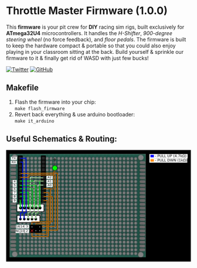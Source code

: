 # Throttle Master Firmware (1.0.0)

This **firmware** is your pit crew for **DIY** racing sim rigs, built exclusively for **ATmega32U4** microcontrollers. It handles the *H-Shifter*, *900-degree steering wheel* (no force feedback), and *floor pedals*. The firmware is built to keep the hardware compact & portable so that you could also enjoy playing in your classroom sitting at the back. Build yourself & sprinkle our firmware to it & finally get rid of WASD with just few bucks!<br>

<a href='https://twitter.com/OrbitX_Space?t=jEPMn_Dx5wny0qKDew298Q&s=08' target="_blank"><img alt='Twitter' src='https://img.shields.io/badge/OrbitX.Space-100000?style=flat&logo=Twitter&logoColor=white&labelColor=08a4f6&color=2f3136'/></a>
<a href='' target="_blank"><img alt='GitHub' src='https://img.shields.io/badge/GitHub-Passing-100000?style=flat&logo=GitHub&logoColor=white&labelColor=2b3838&color=2aae48'/></a>


## Makefile
1. Flash the firmware into your chip:<br>
     `make flash_firmware`
2. Revert back everything & use arduino bootloader:<br>
     `make it_arduino`

## Useful Schematics & Routing:
![Example_Schematic&Routing](./images/throttle_master_circuit.png)
